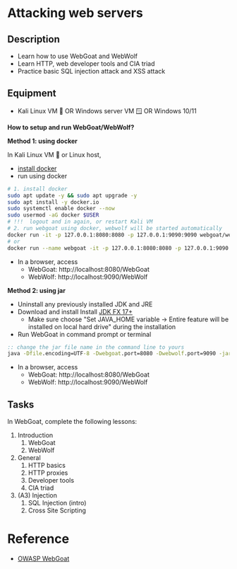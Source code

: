 # Attacking web servers

## Description
- Learn how to use WebGoat and WebWolf
- Learn HTTP, web developer tools and CIA triad
- Practice basic SQL injection attack and XSS attack

## Equipment
- Kali Linux VM 🐧 OR Windows server VM 🪟 OR Windows 10/11

**How to setup and run WebGoat/WebWolf?**

**Method 1: using docker**

In Kali Linux VM 🐧 or Linux host, 
- [install docker](https://www.kali.org/docs/containers/installing-docker-on-kali/)
- run using docker

```bash
# 1. install docker
sudo apt update -y && sudo apt upgrade -y
sudo apt install -y docker.io
sudo systemctl enable docker --now
sudo usermod -aG docker $USER
# !!!  logout and in again, or restart Kali VM
# 2. run webgoat using docker, webwolf will be started automatically
docker run -it -p 127.0.0.1:8080:8080 -p 127.0.0.1:9090:9090 webgoat/webgoat
# or
docker run --name webgoat -it -p 127.0.0.1:8080:8080 -p 127.0.0.1:9090:9090 webgoat/webgoat
```
- In a browser, access 
  - WebGoat: http://localhost:8080/WebGoat
  - WebWolf: http://localhost:9090/WebWolf


**Method 2: using jar**

- Uninstall any previously installed JDK and JRE
- Download and install Install [JDK FX 17+](https://www.azul.com/downloads/#zulu)
  - Make sure choose "Set JAVA_HOME variable -> Entire feature will be installed on local hard drive" during the installation
- Run WebGoat in command prompt or terminal

```cmd
:: change the jar file name in the command line to yours
java -Dfile.encoding=UTF-8 -Dwebgoat.port=8080 -Dwebwolf.port=9090 -jar webgoat-2023.4.jar
```

- In a browser, access 
  - WebGoat: http://localhost:8080/WebGoat
  - WebWolf: http://localhost:9090/WebWolf

## Tasks
In WebGoat, complete the following lessons:

1. Introduction
   1. WebGoat
   2. WebWolf
2. General
   1. HTTP basics
   2. HTTP proxies
   3. Developer tools
   4. CIA triad
3. (A3) Injection
   1. SQL Injection (intro)
   2. Cross Site Scripting


# Reference
- [OWASP WebGoat](https://owasp.org/www-project-webgoat/)